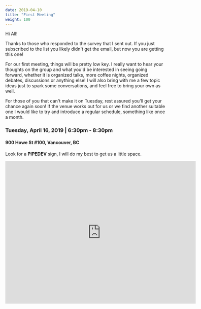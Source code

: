 ```yaml
---
date: 2019-04-10
title: "First Meeting"
weight: 100
---
```


Hi All!

Thanks to those who responded to the survey that I sent out. If you just subscribed to the list you likely didn't get the email, but now you are getting this one!

For our first meeting, things will be pretty low key. I really want to hear your thoughts on the group and what you'd be interested in seeing going forward, whether it is organized talks, more coffee nights, organized debates, discussions or anything else! I will also bring with me a few topic ideas just to spark some conversations, and feel free to bring your own as well.

For those of you that can't make it on Tuesday, rest assured you'll get your chance again soon! If the venue works out for us or we find another suitable one I would like to try and introduce a regular schedule, something like once a month.

### Tuesday, April 16, 2019 | 6:30pm - 8:30pm
#### 900 Howe St #100, Vancouver, BC
Look for a **PIPEDEV** sign, I will do my best to get us a little space.

<div style="width:100%">
    <iframe
        src="https://www.google.com/maps/embed?pb=!1m18!1m12!1m3!1d2602.777688471416!2d-123.12465188431071!3d49.280609579331106!2m3!1f0!2f0!3f0!3m2!1i1024!2i768!4f13.1!3m3!1m2!1s0x5486717fd817f9a7%3A0xfccb2e63ec15af98!2sWaves+Coffee+House-+Howe!5e0!3m2!1sen!2sca!4v1555032101171!5m2!1sen!2sca"
        width="600" height="450" frameborder="0" style="border:0; margin:auto; display: block" allowfullscreen></iframe>
</div>
